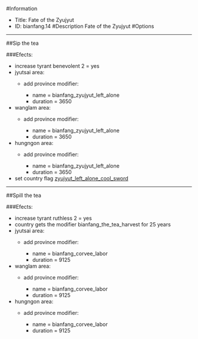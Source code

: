 #Information
 - Title: Fate of the Zyujyut
 - ID: bianfang.14
#Description
Fate of the Zyujyut
#Options

___
##Sip the tea

###Efects:<ul><li>increase tyrant benevolent 2 = yes</li><li>jyutsai area:</li><ul><li>add province modifier:</li><ul><li>name = bianfang_zyujyut_left_alone</li><li>duration = 3650</li></ul></ul><li>wanglam area:</li><ul><li>add province modifier:</li><ul><li>name = bianfang_zyujyut_left_alone</li><li>duration = 3650</li></ul></ul><li>hungngon area:</li><ul><li>add province modifier:</li><ul><li>name = bianfang_zyujyut_left_alone</li><li>duration = 3650</li></ul></ul><li>set country flag [zyujyut_left_alone_cool_sword](../flags/zyujyut_left_alone_cool_sword.md)</li></ul>

___
##Spill the tea

###Efects:<ul><li>increase tyrant ruthless 2 = yes</li><li>country gets the modifier bianfang_the_tea_harvest for 25 years</li><li>jyutsai area:</li><ul><li>add province modifier:</li><ul><li>name = bianfang_corvee_labor</li><li>duration = 9125</li></ul></ul><li>wanglam area:</li><ul><li>add province modifier:</li><ul><li>name = bianfang_corvee_labor</li><li>duration = 9125</li></ul></ul><li>hungngon area:</li><ul><li>add province modifier:</li><ul><li>name = bianfang_corvee_labor</li><li>duration = 9125</li></ul></ul></ul>
